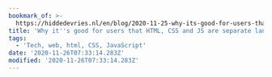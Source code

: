 ```yaml
---
bookmark_of: >-
  https://hiddedevries.nl/en/blog/2020-11-25-why-its-good-for-users-that-html-css-and-js-are-separate-languages/
title: 'Why it''s good for users that HTML, CSS and JS are separate languages'
tags:
  - 'Tech, web, html, CSS, JavaScript'
date: '2020-11-26T07:33:14.283Z'
modified: '2020-11-26T07:33:14.283Z'
---
```

 
